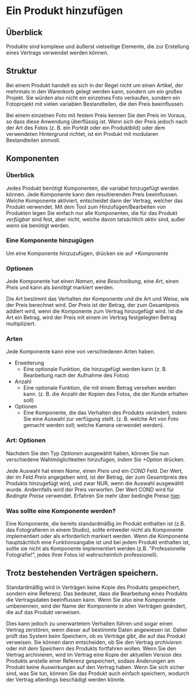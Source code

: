 # Ein Produkt hinzufügen
## Überblick
Produkte sind komplexe und äußerst vielseitige Elemente, die zur Erstellung eines Vertrags verwendet werden können.
## Struktur
Bei einem Produkt handelt es sich in der Regel nicht um einen Artikel, der mehrmals in den Warenkorb gelegt werden kann, sondern um ein großes Projekt. Sie würden also nicht ein einzelnes Foto verkaufen, sondern ein Fotoprojekt mit vielen variablen Bestandteilen, die den Preis beeinflussen. 

Bei einem einzelnen Foto mit festem Preis kennen Sie den Preis im Voraus, so dass diese Anwendung überflüssig ist. Wenn sich der Preis jedoch nach der Art des Fotos (z. B. ein Porträt oder ein Produktbild) oder dem verwendeten Hintergrund richtet, ist ein Produkt mit modularen Bestandteilen sinnvoll. 
## Komponenten
### Überblick
Jedes Produkt benötigt Komponenten, die variabel hinzugefügt werden können.
Jede Komponente kann den resultierenden Preis beeinflussen. Welche Komponente aktiviert, entscheidet dann der Vertrag, welcher das Produkt verwendet. Mit dem Tool zum Hinzufügen/Bearbeiten von Produkten legen Sie einfach nur alle Komponenten, die für das Produkt *verfügbar* sind fest, aber nicht, welche davon tatsächlich *aktiv* sind, außer wenn sie benötigt werden.

### Eine Komponente hinzugügen
Um eine Komponente hinzuzufügen, drücken sie auf *+Komponente*

### Optionen
Jede Komponente hat einen *Namen*, eine *Beschreibung*, eine *Art*, einen *Preis* und kann als *benötigt* markiert werden.

Die Art bestimmt das Verhalten der Komponente und die Art und Weise, wie der Preis berechnet wird.
Der Preis ist der Betrag, der zum Gesamtpreis addiert wird, wenn die Komponente zum Vertrag hinzugefügt wird. Ist die Art ein Betrag, wird der Preis mit einem im Vertrag festgelegten Betrag multipliziert.

### Arten
Jede Komponente kann eine von verschiedenen Arten haben.
* Erweiterung
  * Eine optionale Funktion, die hinzugefügt werden kann (z. B. Bearbeitung nach der Aufnahme des Fotos)
* Anzahl
  * Eine optionale Funktion, die mit einem Betrag versehen werden kann. (z. B. die Anzahl der Kopien des Fotos, die der Kunde erhalten soll)
* Optionen
  * Eine Komponente, die das Verhalten des Produkts verändert, indem Sie eine Auswahl zur verfügung stellt. (z. B. welche Art von Foto gemacht werden soll; welche Kamera verwendet werden).

### Art: Optionen
Nachdem Sie den Typ *Optionen* ausgewählt haben, können Sie nun verschiedene Wahlmöglichkeiten hinzufügen, indem Sie *+Option* drücken. 

Jede Auswahl hat einen *Name*, einen *Preis* und ein *COND* Feld. Der Wert, der im Feld *Preis* angegeben wird, ist der Betrag, der zum Gesamtpreis des Produkts hinzugefügt wird, und zwar NUR, wenn die Auswahl ausgewählt wurde. Andernfalls wird der Preis verworfen. Der Wert COND wird für *Bedingte Preise* verwendet. Erfahren Sie mehr über bedingte Preise [hier](/docs/conditional_pricing).

### Was sollte eine Komponente werden?
Eine Komponente, die bereits standardmäßig im Produkt enthalten ist (z.B. das Fotografieren in einem Studio), sollte entweder nicht als Komponente implementiert oder als erforderlich markiert werden. Wenn die Komponente hauptsächlich eine Funktionsangabe ist und bei jedem Produkt enthalten ist, sollte sie nicht als Komponente implementiert werden (z.B. "Professionelle Fotografie!", jedes Ihrer Fotos ist wahrscheinlich professionell).

## Trotz bestehenden Verträgen speichern.
Standardmäßig wird in Verträgen keine Kopie des Produkts gespeichert, sondern eine Referenz. Das bedeutet, dass die Bearbeitung eines Produkts die Vertragsdaten beeinflussen kann. Wenn Sie also eine Komponente umbenennen, wird der Name der Komponente in allen Verträgen geändert, die auf das Produkt verweisen. 

Dies kann jedoch zu unerwartetem Verhalten führen und sogar einen Vertrag zerstören, wenn dieser auf bestimmte Daten angewiesen ist. Daher prüft das System beim Speichern, ob es Verträge gibt, die auf das Produkt verweisen. Sie können dann entscheiden, ob Sie den Vertrag *archivieren* oder mit dem Speichern des Produkts fortfahren wollen. Wenn Sie den Vertrag archivieren, wird im Vertrag eine Kopie der aktuellen Version des Produkts anstelle einer Referenz gespeichert, sodass Änderungen am Produkt keine Auswirkungen auf den Vertrag haben. Wenn Sie sich sicher sind, was Sie tun, können Sie das Produkt auch einfach speichern, wodurch der Vertrag allerdings beschädigt werden könnte.
